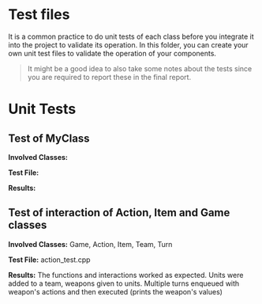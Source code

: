 # Test files

It is a common practice to do unit tests of each class before you integrate it into the project to validate its operation.
In this folder, you can create your own unit test files to validate the operation of your components.

> It might be a good idea to also take some notes about the tests since you are required to 
  report these in the final report.

# Unit Tests

## Test of MyClass

**Involved Classes:**

**Test File:**

**Results:**

## Test of interaction of Action, Item and Game classes

**Involved Classes:** Game, Action, Item, Team, Turn

**Test File:** action_test.cpp

**Results:** The functions and interactions worked as expected. Units were added to a team, weapons given to units.
Multiple turns enqueued with weapon's actions and then executed (prints the weapon's values)
